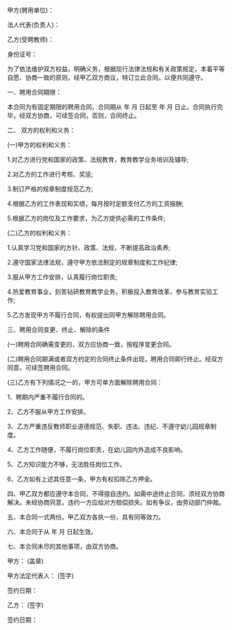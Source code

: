 
 


甲方(聘用单位)：


法人代表(负责人)：


乙方(受聘教师)：


身份证号：


为了依法维护双方权益，明确义务，根据现行法律法规和有关政策规定，本着平等自愿、协商一致的原则，经甲乙双方商议，特订立此合同，以便共同遵守。


一、聘用合同期限：


本合同为有固定期限的聘用合同，合同期从 年 月 日起至 年 月 日止。合同执行完毕，经双方协商，可续签合同，否则，合同终止。


二、 双方的权利和义务：


(一)甲方的权利和义务：


1.对乙方进行党和国家的政策、法规教育，教育教学业务培训及辅导;


2.对乙方的工作进行考核、奖惩;


3.制订严格的规章制度规范乙方;


4.根据乙方的工作表现和实绩，每月按时足额支付乙方的工资报酬;


5.根据乙方的岗位及工作要求，为乙方提供必需的工作条件;


(二)乙方的权利和义务：


1.认真学习党和国家的方针、政策、法规，不断提高政治素养;


2.遵守国家法律法规，遵守甲方依法制定的规章制度和工作纪律;


3.服从甲方工作安排，认真履行岗位职责;


4.热爱教育事业，刻苦钻研教育教学业务，积极投入教育改革，参与教育实验工作;


5.乙方发现甲方不履行合同，有权提出同甲方解除聘用合同。


三、聘用合同变更、终止、解除的条件


(一)聘用合同确需变更的，双方应协商一致，按程序变更合同。


(二)聘用合同期满或者双方约定的合同终止条件出现，聘用合同即行终止。经双方同意，可续签聘用合同。


(三)乙方有下列情况之一的，甲方可单方面解除聘用合同：


1、聘期内严重不履行合同的。


2、乙方不服从甲方工作安排。


3、乙方严重违反教师职业道德规范、失职、违法、违纪、不遵守幼儿园规章制度。


4、乙方工作随便，不履行岗位职责，在幼儿园内外造成不良影响。


5、乙方知识能力不够，无法胜任岗位工作。


6、乙方如有上述其任意一条，甲方有权扣除乙方押金。


四、甲乙双方都应遵守本合同，不得擅自违约。如需中途终止合同，须经双方协商解决。未经协商同意，违约一方应给对方赔偿损失。如有争议，由劳动部门仲裁。


五、本合同一式两份。甲乙双方各执一份，具有同等效力。


六、本合同于从 年 月 日起生效。


七、本合同未尽的其他事项，由双方协商。


甲方： (盖章)


甲方法定代表人： (签字)


签约日期：


乙方： (签字)


签约日期：
 


 

 
 
 
 
 
  


  
 

  


  


  
 
 
 
 

